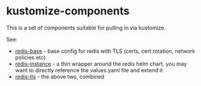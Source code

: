 # kustomize-components

This is a set of components suitable for pulling in via kustomize.

See:

- [redis-base](./redis-base) - base config for redis with TLS (certs, cert rotation, network policies etc)
- [redis-instance](./redis-instance) - a thin wrapper around the redis helm
  chart. you may want to directly reference the values.yaml file and extend it
- [redis-tls](./redis-tls) - the above two, combined
